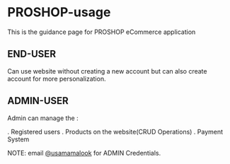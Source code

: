 # PROSHOP-usage
This is the guidance  page for PROSHOP eCommerce application

## END-USER

Can use website without creating a new account but can also create account for more personalization.
  
## ADMIN-USER 

Admin can manage the :

. Registered users
. Products on the website(CRUD Operations)
. Payment System

NOTE: email [@usamamalook](mailto:usamasam687@gmail.com) for ADMIN Credentials.
